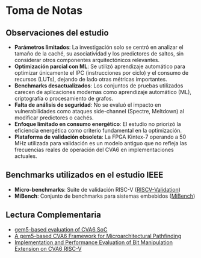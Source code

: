# Toma de Notas

## Observaciones del estudio
- **Parámetros limitados**: La investigación solo se centró en analizar el tamaño de la caché, su asociatividad y los predictores de saltos, sin considerar otros componentes arquitectónicos relevantes.
- **Optimización parcial con ML**: Se utilizó aprendizaje automático para optimizar únicamente el IPC (instrucciones por ciclo) y el consumo de recursos (LUTs), dejando de lado otras métricas importantes.
- **Benchmarks desactualizados**: Los conjuntos de pruebas utilizados carecen de aplicaciones modernas como aprendizaje automático (ML), criptografía o procesamiento de grafos.
- **Falta de análisis de seguridad**: No se evaluó el impacto en vulnerabilidades como ataques side-channel (Spectre, Meltdown) al modificar predictores o cachés.
- **Enfoque limitado en consumo energético**: El estudio no priorizó la eficiencia energética como criterio fundamental en la optimización.
- **Plataforma de validación obsoleta**: La FPGA Kintex-7 operando a 50 MHz utilizada para validación es un modelo antiguo que no refleja las frecuencias reales de operación del CVA6 en implementaciones actuales.

## Benchmarks utilizados en el estudio IEEE
- **Micro-benchmarks**: Suite de validación RISC-V ([RISCV-Validation](https://github.com/darchr/riscv-validation))
- **MiBench**: Conjunto de benchmarks para sistemas embebidos ([MiBench](https://github.com/embecosm/mibench))

## Lectura Complementaria
- [gem5-based evaluation of CVA6 SoC](https://10xengineers.ai/wp-content/uploads/Gem5-Based-Evaluation-of-CVA6-SoC_-Insights-into-the-Architectural-Design.pdf)
- [A gem5-based CVA6 Framework for Microarchitectural Pathfinding](https://riscv-europe.org/summit/2023/media/proceedings/posters/2023-06-06-Pierre-RAVENEL-abstract.pdf)
- [Implementation and Performance Evaluation of Bit Manipulation Extension on CVA6 RISC-V](https://10xengineers.ai/implementation-and-performance-evaluation-of-bit-manipulation-extension-on-cva6-risc-v/)